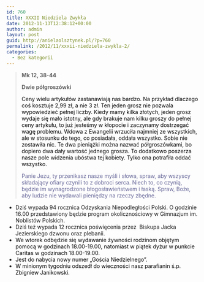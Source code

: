 ```yaml
---
id: 760
title: XXXII Niedziela Zwykła
date: 2012-11-13T12:38:12+00:00
author: admin
layout: post
guid: http://anielaolsztynek.pl/?p=760
permalink: /2012/11/xxxii-niedziela-zwykla-2/
categories:
  - Bez kategorii
---
```

> **Mk 12, 38-44**
> 
> **Dwie półgroszówki**
> 
> <span style="color: #000000;">Ceny wielu artykułów zastanawiają nas bardzo. Na przykład dlaczego coś kosztuje 2,99 zł, a nie 3 zł. Ten jeden grosz nie pozwala wypowiedzieć pełnej liczby. Kiedy mamy kilka złotych, jeden grosz wydaje się mało istotny, ale gdy brakuje nam kilku groszy do pełnej ceny artykułu, to już jesteśmy w kłopocie i zaczynamy dostrzegać wagę problemu. Wdowa z Ewangelii wrzuciła najmniej ze wszystkich, ale w stosunku do tego, co posiadała, oddała wszystko. Sobie nie zostawiła nic. Te dwa pieniążki można nazwać półgroszówkami, bo dopiero dwa dały wartość jednego grosza. To dodatkowo poszerza nasze pole widzenia ubóstwa tej kobiety. Tylko ona potrafiła oddać wszystko. </span>
> 
> <span style="color: #666699;">Panie Jezu, ty przenikasz nasze myśli i słowa, spraw, aby wszyscy składający ofiary czynili to z dobroci serca. Niech to, co czynią, będzie im wynagrodzone błogosławieństwem i łaską. Spraw, Boże, aby ludzie nie wydawali pieniędzy na rzeczy zbędne.</span>

  * Dziś wypada 94 rocznica Odzyskania Niepodległości Polski. O godzinie 16.00 przedstawiony będzie program okolicznościowy w Gimnazjum im. Noblistów Polskich.
  * Dziś też wypada 12 rocznica poświęcenia przez  Biskupa Jacka Jezierskiego dzwonu oraz plebanii.
  * <span style="color: #000000;">We wtorek odbędzie się wydawanie żywności rodzinom objętym pomocą w godzinach 18.00-19.00, natomiast w piątek dyżur w punkcie Caritas w godzinach 18.00-19.00.</span>
  * <span style="color: #000000;">Jest do nabycia nowy numer &#8222;Gościa Niedzielnego&#8221;.</span>
  * <span style="color: #000000;">W minionym tygodniu odszedł do wieczności nasz parafianin ś.p. Zbigniew Janikowski.</span>
